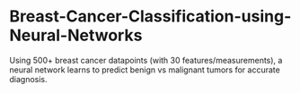 # Breast-Cancer-Classification-using-Neural-Networks
Using 500+ breast cancer datapoints (with 30 features/measurements), a neural network learns to predict benign vs malignant tumors for accurate diagnosis.
